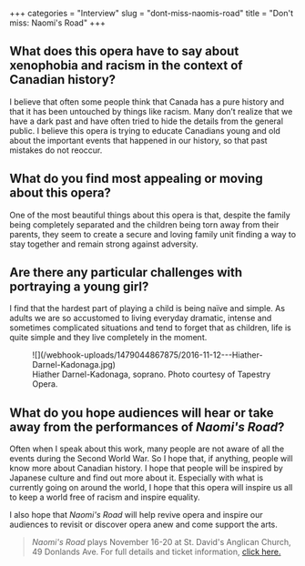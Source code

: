 +++
categories = "Interview"
slug = "dont-miss-naomis-road"
title = "Don&#039;t miss: Naomi&#039;s Road"
+++

## What does this opera have to say about xenophobia and racism in the context of Canadian history?
 
I believe that often some people think that Canada has a pure history and that it has been untouched by things like racism. Many don’t realize that we have a dark past and have often tried to hide the details from the general public. I believe this opera is trying to educate Canadians young and old about the important events that happened in our history, so that past mistakes do not reoccur.  
 
## What do you find most appealing or moving about this opera?
 
One of the most beautiful things about this opera is that, despite the family being completely separated and the children being torn away from their parents, they seem to create a secure and loving family unit finding a way to stay together and remain strong against adversity.
 
## Are there any particular challenges with portraying a young girl?
 
I find that the hardest part of playing a child is being naïve and simple.  As adults we are so accustomed to living everyday dramatic, intense and sometimes complicated situations and tend to forget that as children, life is quite simple and they live completely in the moment.

<figure data-type="image">
![](/webhook-uploads/1479044867875/2016-11-12---Hiather-Darnel-Kadonaga.jpg)
<figcaption>Hiather Darnel-Kadonaga, soprano. Photo courtesy of Tapestry Opera.</figcaption>
</figure>
 
## What do you hope audiences will hear or take away from the performances of *Naomi's Road*?
 
Often when I speak about this work, many people are not aware of all the events during the Second World War.  So I hope that, if anything, people will know more about Canadian history.  I hope that people will be inspired by Japanese culture and find out more about it. Especially with what is currently going on around the world, I hope that this opera will inspire us all to keep a world free of racism and inspire equality.  
 
I also hope that *Naomi's Road* will help revive opera and inspire our audiences to revisit or discover opera anew and come support the arts.

>*Naomi's Road* plays November 16-20 at St. David's Anglican Church, 49 Donlands Ave. For full details and ticket information, [click here.](https://tapestryopera.com/naomis-road/)
